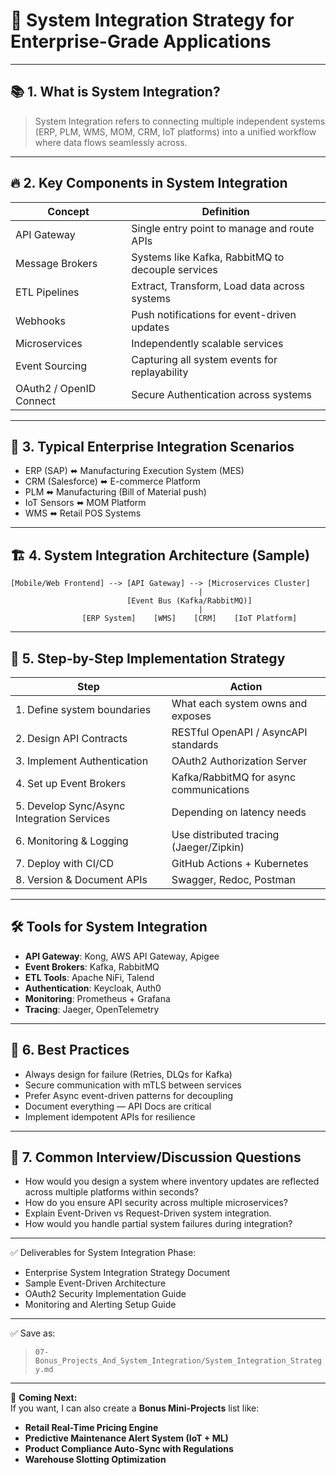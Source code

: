 # 🔗 System Integration Strategy for Enterprise-Grade Applications

---

## 📚 1. What is System Integration?

> System Integration refers to connecting multiple independent systems (ERP, PLM, WMS, MOM, CRM, IoT platforms) into a unified workflow where data flows seamlessly across.

---

## 🔥 2. Key Components in System Integration

| Concept              | Definition |
|-----------------------|------------|
| API Gateway           | Single entry point to manage and route APIs |
| Message Brokers       | Systems like Kafka, RabbitMQ to decouple services |
| ETL Pipelines         | Extract, Transform, Load data across systems |
| Webhooks              | Push notifications for event-driven updates |
| Microservices         | Independently scalable services |
| Event Sourcing        | Capturing all system events for replayability |
| OAuth2 / OpenID Connect | Secure Authentication across systems |

---

## 🧠 3. Typical Enterprise Integration Scenarios

- ERP (SAP) ⬌ Manufacturing Execution System (MES)
- CRM (Salesforce) ⬌ E-commerce Platform
- PLM ⬌ Manufacturing (Bill of Material push)
- IoT Sensors ⬌ MOM Platform
- WMS ⬌ Retail POS Systems

---

## 🏗 4. System Integration Architecture (Sample)

```
[Mobile/Web Frontend] --> [API Gateway] --> [Microservices Cluster]
                                          |
                          [Event Bus (Kafka/RabbitMQ)]
                                          |
                [ERP System]    [WMS]    [CRM]    [IoT Platform]
```

---

## 📜 5. Step-by-Step Implementation Strategy

| Step | Action |
|------|--------|
| 1. Define system boundaries | What each system owns and exposes |
| 2. Design API Contracts | RESTful OpenAPI / AsyncAPI standards |
| 3. Implement Authentication | OAuth2 Authorization Server |
| 4. Set up Event Brokers | Kafka/RabbitMQ for async communications |
| 5. Develop Sync/Async Integration Services | Depending on latency needs |
| 6. Monitoring & Logging | Use distributed tracing (Jaeger/Zipkin) |
| 7. Deploy with CI/CD | GitHub Actions + Kubernetes |
| 8. Version & Document APIs | Swagger, Redoc, Postman |

---

## 🛠 Tools for System Integration

- **API Gateway**: Kong, AWS API Gateway, Apigee
- **Event Brokers**: Kafka, RabbitMQ
- **ETL Tools**: Apache NiFi, Talend
- **Authentication**: Keycloak, Auth0
- **Monitoring**: Prometheus + Grafana
- **Tracing**: Jaeger, OpenTelemetry

---

## 🧩 6. Best Practices

- Always design for failure (Retries, DLQs for Kafka)
- Secure communication with mTLS between services
- Prefer Async event-driven patterns for decoupling
- Document everything — API Docs are critical
- Implement idempotent APIs for resilience

---

## 🎯 7. Common Interview/Discussion Questions

- How would you design a system where inventory updates are reflected across multiple platforms within seconds?
- How do you ensure API security across multiple microservices?
- Explain Event-Driven vs Request-Driven system integration.
- How would you handle partial system failures during integration?

---

✅ Deliverables for System Integration Phase:
- Enterprise System Integration Strategy Document
- Sample Event-Driven Architecture
- OAuth2 Security Implementation Guide
- Monitoring and Alerting Setup Guide

---

✅ Save as:

> `07-Bonus_Projects_And_System_Integration/System_Integration_Strategy.md`

---

🔵 **Coming Next:**  
If you want, I can also create a **Bonus Mini-Projects** list like:

- **Retail Real-Time Pricing Engine**  
- **Predictive Maintenance Alert System (IoT + ML)**  
- **Product Compliance Auto-Sync with Regulations**  
- **Warehouse Slotting Optimization**  
